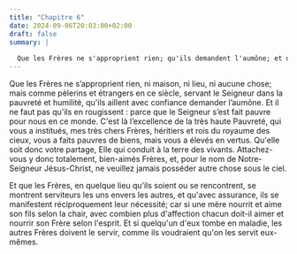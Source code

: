 ```yaml
---
title: "Chapitre 6"
date: 2024-09-06T20:03:00+02:00
draft: false
summary: |
  
  Que les Frères ne s'approprient rien; qu'ils demandent l'aumône; et des Frères malades.
---
```



Que les Frères ne s’approprient rien, ni maison, ni lieu, ni aucune chose; mais comme pèlerins et étrangers en ce siècle, servant le Seigneur dans la pauvreté et humilité, qu'ils aillent avec confiance demander l’aumône. Et il ne faut pas qu'ils en rougissent : parce que le Seigneur s’est fait pauvre pour nous en ce monde. C'est là l’excellence de la très haute Pauvreté, qui vous a institués, mes très chers Frères, héritiers et rois du royaume des cieux, vous a faits pauvres de biens, mais vous a élevés en vertus. Qu'elle soit donc votre partage, Elle qui conduit à la terre des vivants. Attachez-vous y donc totalement, bien-aimés Frères, et, pour le nom de Notre-Seigneur Jésus-Christ, ne veuillez jamais posséder autre chose sous le ciel.

Et que les Frères, en quelque lieu qu’ils soient ou se rencontrent, se montrent serviteurs les uns envers les autres, et qu'avec assurance, ils se manifestent réciproquement leur nécessité; car si une mère nourrit et aime son fils selon la chair, avec combien plus d'affection chacun doit-il aimer et nourrir son Frère selon l'esprit. Et si quelqu'un d'eux tombe en maladie, les autres Frères doivent le servir, comme ils voudraient qu'on les servit eux-mêmes.

